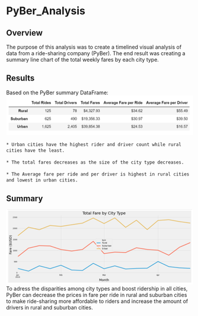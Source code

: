 # PyBer_Analysis

## Overview
The purpose of this analysis was to create a timelined visual analysis of 
data from a ride-sharing company (PyBer). The end result was creating a 
summary line chart of the total weekly fares by each city type. 

## Results

Based on the PyBer summary DataFrame:
![](analysis/PyBer_summary_df.PNG)
	
	* Urban cities have the highest rider and driver count while rural cities have the least. 
	
	* The total fares decreases as the size of the city type decreases. 
	
	* The Average fare per ride and per driver is highest in rural cities and lowest in urban cities. 

## Summary
![](analysis/PyBer_fare_summary.PNG)
To adress the disparities among city types and boost ridership in all cities, PyBer can decrease the 
prices in fare per ride in rural and suburban cities to make ride-sharing more affordable to riders and 
increase the amount of drivers in rural and suburban cities.
